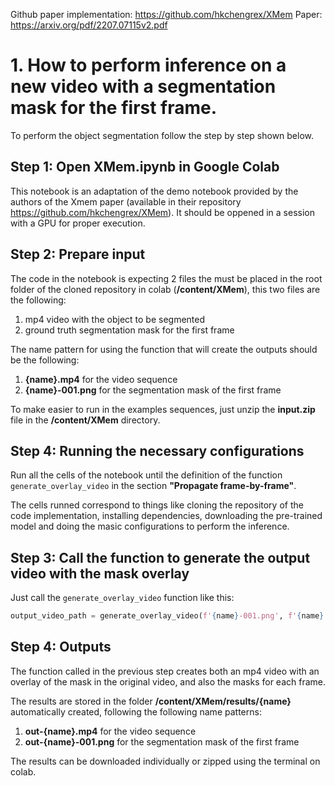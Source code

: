 Github paper implementation: https://github.com/hkchengrex/XMem
Paper: https://arxiv.org/pdf/2207.07115v2.pdf

# 1. How to perform inference on a new video with a segmentation mask for the first frame.

To perform the object segmentation follow the step by step shown below.

## Step 1: Open XMem.ipynb in Google Colab
This notebook is an adaptation of the demo notebook provided by the authors of the Xmem paper (available in their repository https://github.com/hkchengrex/XMem). It should be oppened in a session with a GPU for proper execution.

## Step 2: Prepare input
The code in the notebook is expecting 2 files the must be placed in the root folder of the cloned repository in colab (**/content/XMem**), this two files are the following:

1. mp4 video with the object to be segmented
2. ground truth segmentation mask for the first frame

The name pattern for using the function that will create the outputs should be the following:

1. **{name}.mp4** for the video sequence
2. **{name}-001.png** for the segmentation mask of the first frame

To make easier to run in the examples sequences, just unzip the **input.zip** file in the **/content/XMem** directory.

## Step 4: Running the necessary configurations
Run all the cells of the notebook until the definition of the function ```generate_overlay_video``` in the section **"Propagate frame-by-frame"**.

The cells runned correspond to things like cloning the repository of the code implementation, installing dependencies, downloading the pre-trained model and doing the masic configurations to perform the inference.

## Step 3: Call the function to generate the output video with the mask overlay

Just call the ```generate_overlay_video``` function like this:
```python
output_video_path = generate_overlay_video(f'{name}-001.png', f'{name}.mp4')
```

## Step 4: Outputs
The function called in the previous step creates both an mp4 video with an overlay of the mask in the original video, and also the masks for each frame.

The results are stored in the folder **/content/XMem/results/{name}** automatically created, following the following name patterns:

1. **out-{name}.mp4** for the video sequence
2. **out-{name}-001.png** for the segmentation mask of the first frame

The results can be downloaded individually or zipped using the terminal on colab.